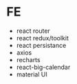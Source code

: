 # FE

* react router
* react redux/toolkit
* react persistance
* axios
* recharts
* react-big-calendar
* material UI